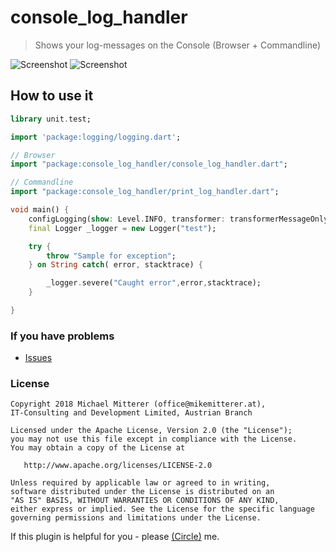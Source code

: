 # console_log_handler
> Shows your log-messages on the Console (Browser + Commandline)

![Screenshot][1]
![Screenshot][2]

## How to use it
```dart
library unit.test;

import 'package:logging/logging.dart';

// Browser
import "package:console_log_handler/console_log_handler.dart";

// Commandline
import "package:console_log_handler/print_log_handler.dart";

void main() {
    configLogging(show: Level.INFO, transformer: transformerMessageOnly);
    final Logger _logger = new Logger("test");

    try {
        throw "Sample for exception";
    } on String catch( error, stacktrace) {

        _logger.severe("Caught error",error,stacktrace);
    }

}

```

### If you have problems
* [Issues][3]

### License

    Copyright 2018 Michael Mitterer (office@mikemitterer.at), 
    IT-Consulting and Development Limited, Austrian Branch

    Licensed under the Apache License, Version 2.0 (the "License");
    you may not use this file except in compliance with the License.
    You may obtain a copy of the License at

       http://www.apache.org/licenses/LICENSE-2.0

    Unless required by applicable law or agreed to in writing, 
    software distributed under the License is distributed on an 
    "AS IS" BASIS, WITHOUT WARRANTIES OR CONDITIONS OF ANY KIND, 
    either express or implied. See the License for the specific language 
    governing permissions and limitations under the License.
    
If this plugin is helpful for you - please [(Circle)](http://gplus.mikemitterer.at/) me.

[1]: https://raw.githubusercontent.com/MikeMitterer/dart-console_log_handler/master/doc/_resources/screenshot_browser.png
[2]: https://raw.githubusercontent.com/MikeMitterer/dart-console_log_handler/master/doc/_resources/screenshot_console.png
[3]: https://github.com/MikeMitterer/dart-console_log_handler/issues

